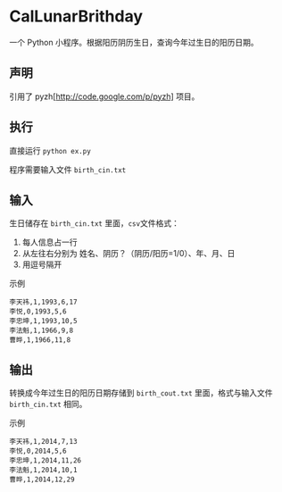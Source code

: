 CalLunarBrithday
================

一个 Python 小程序。根据阳历阴历生日，查询今年过生日的阳历日期。 

声明
----------------
引用了 pyzh[http://code.google.com/p/pyzh] 项目。  

执行
----------------
直接运行 `python ex.py`  
  
程序需要输入文件 `birth_cin.txt`  

输入
---------------- 
生日储存在 `birth_cin.txt` 里面，`csv`文件格式：

1. 每人信息占一行  
2. 从左往右分别为 姓名、阴历？（阴历/阳历=1/0）、年、月、日  
3. 用逗号隔开  

示例  

    李天祎,1,1993,6,17  
    李悦,0,1993,5,6  
    李忠坤,1,1993,10,5  
    李法魁,1,1966,9,8  
    曹晔,1,1966,11,8  

输出
----------------
转换成今年过生日的阳历日期存储到 `birth_cout.txt` 里面，格式与输入文件 `birth_cin.txt` 相同。
  
示例  

    李天祎,1,2014,7,13  
    李悦,0,2014,5,6  
    李忠坤,1,2014,11,26  
    李法魁,1,2014,10,1  
    曹晔,1,2014,12,29  

